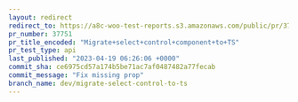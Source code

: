 ```yaml
---
layout: redirect
redirect_to: https://a8c-woo-test-reports.s3.amazonaws.com/public/pr/37751/api/index.html
pr_number: 37751
pr_title_encoded: "Migrate+select+control+component+to+TS"
pr_test_type: api
last_published: "2023-04-19 06:26:06 +0000"
commit_sha: ce6975cd57a174b5be71ac7af0487482a77fecab
commit_message: "Fix missing prop"
branch_name: dev/migrate-select-control-to-ts
---
```

